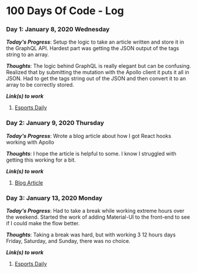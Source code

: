 # 100 Days Of Code - Log

### Day 1: January 8, 2020 Wednesday

***Today's Progress***: Setup the logic to take an article written and store it in the GraphQL API. Hardest part was getting the JSON output of the tags string to an array.

***Thoughts***: The logic behind GraphQL is really elegant but can be confusing. Realized that by submitting the mutation with the Apollo client it puts it all in JSON. Had to get the tags string out of the JSON and then convert it to an array to be correctly stored.

***Link(s) to work***
1. [Esports Daily](https://github.com/jakesweb/esports-daily/)

### Day 2: January 9, 2020 Thursday

***Today's Progress***: Wrote a blog article about how I got React hooks working with Apollo

***Thoughts***: I hope the article is helpful to some. I know I struggled with getting this working for a bit.

***Link(s) to work***
1. [Blog Article](https://dev.to/jakesweb/using-react-hooks-with-apollo-475j)

### Day 3: January 13, 2020 Monday

***Today's Progress***: Had to take a break while working extreme hours over the weekend. Started the work of adding Material-UI to the front-end to see if I could make the flow better.

***Thoughts***: Taking a break was hard, but with working 3 12 hours days Friday, Saturday, and Sunday, there was no choice.

***Link(s) to work***
1. [Esports Daily](https://github.com/jakesweb/esports-daily/)